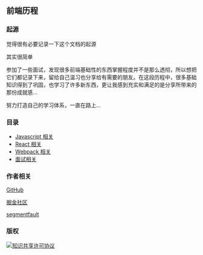 ## 前端历程

### 起源

觉得很有必要记录一下这个文档的起源

其实很简单

参加了一些面试，发现很多前端基础性的东西掌握程度并不是那么透彻，所以想把它们都记录下来，留给自己温习也分享给有需要的朋友。在这段历程中，很多基础知识得到了巩固，也学习了许多新东西，更让我感到充实和满足的是分享所带来的那份成就感...

努力打造自己的学习体系，一直在路上…

### 目录

- [Javascript 相关](https://github.com/ltadpoles/web-document/tree/master/JavaScript)
- [React 相关](https://github.com/ltadpoles/web-document/tree/master/React)
- [Webpack 相关](https://github.com/ltadpoles/web-document/tree/master/Webpack)
- [面试相关](https://github.com/ltadpoles/web-document/tree/master/Other/%E9%9D%A2%E8%AF%95%E7%9B%B8%E5%85%B3)

### 作者相关

[GitHub](https://github.com/ltadpoles)

[掘金社区](https://juejin.im/user/5c88d2e36fb9a049d61e6538)

[segmentfault](https://segmentfault.com/u/youdangde_5c8b208a23f95)

### 版权

<a rel="license" href="http://creativecommons.org/licenses/by-sa/4.0/"><img alt="知识共享许可协议" style="border-width:0" src="https://i.creativecommons.org/l/by-sa/4.0/88x31.png" /></a>